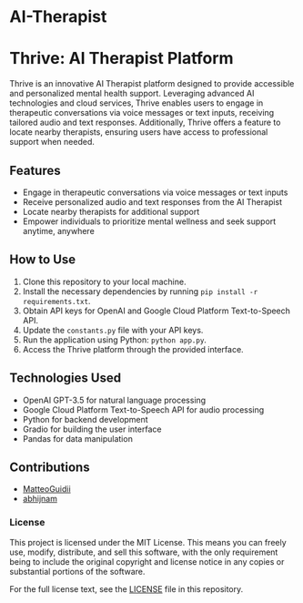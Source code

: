 # AI-Therapist
# Thrive: AI Therapist Platform

Thrive is an innovative AI Therapist platform designed to provide accessible and personalized mental health support. Leveraging advanced AI technologies and cloud services, Thrive enables users to engage in therapeutic conversations via voice messages or text inputs, receiving tailored audio and text responses. Additionally, Thrive offers a feature to locate nearby therapists, ensuring users have access to professional support when needed.

## Features
- Engage in therapeutic conversations via voice messages or text inputs
- Receive personalized audio and text responses from the AI Therapist
- Locate nearby therapists for additional support
- Empower individuals to prioritize mental wellness and seek support anytime, anywhere

## How to Use
1. Clone this repository to your local machine.
2. Install the necessary dependencies by running `pip install -r requirements.txt`.
3. Obtain API keys for OpenAI and Google Cloud Platform Text-to-Speech API.
4. Update the `constants.py` file with your API keys.
5. Run the application using Python: `python app.py`.
6. Access the Thrive platform through the provided interface.

## Technologies Used
- OpenAI GPT-3.5 for natural language processing
- Google Cloud Platform Text-to-Speech API for audio processing
- Python for backend development
- Gradio for building the user interface
- Pandas for data manipulation

## Contributions
- [MatteoGuidii](https://github.com/MatteoGuidii)
- [abhijnam](https://github.com/abhijnam)

### License
This project is licensed under the MIT License. This means you can freely use, modify, distribute, and sell this software, with the only requirement being to include the original copyright and license notice in any copies or substantial portions of the software.

For the full license text, see the [LICENSE](LICENSE.md) file in this repository.
